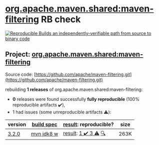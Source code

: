[org.apache.maven.shared:maven-filtering](https://search.maven.org/artifact/org.apache.maven.shared/maven-filtering/) RB check
=======

[![Reproducible Builds](https://reproducible-builds.org/images/logos/rb.svg) an independently-verifiable path from source to binary code](https://reproducible-builds.org/)

## Project: [org.apache.maven.shared:maven-filtering](https://search.maven.org/artifact/org.apache.maven.shared/maven-filtering/)

Source code: [https://github.com/apache/maven-filtering.git](https://github.com/apache/maven-filtering.git)

rebuilding **1 releases** of org.apache.maven.shared:maven-filtering:
- **0** releases were found successfully **fully reproducible** (100% reproducible artifacts :heavy_check_mark:),
- 1 had issues (some unreproducible artifacts :warning:):

| version | [build spec](/BUILDSPEC.md) | [result](https://reproducible-builds.org/docs/jvm/): reproducible? | size |
| -- | --------- | ------ | -- |
| [3.2.0](https://search.maven.org/artifact/org.apache.maven.shared/maven-filtering/3.2.0/pom) | [mvn jdk8 w](maven-filtering-3.2.0.buildspec) | [result](maven-filtering-3.2.0.buildinfo): [1 :heavy_check_mark:  3 :warning:](maven-filtering-3.2.0.buildcompare) [:mag:](maven-filtering-3.2.0.diffoscope) | 263K |
